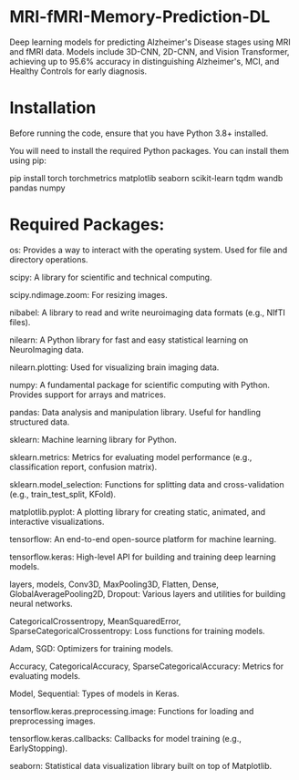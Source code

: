 # MRI-fMRI-Memory-Prediction-DL
Deep learning models for predicting Alzheimer's Disease stages using MRI and fMRI data. Models include 3D-CNN, 2D-CNN, and Vision Transformer, achieving up to 95.6% accuracy in distinguishing Alzheimer's, MCI, and Healthy Controls for early diagnosis.

# Installation
Before running the code, ensure that you have Python 3.8+ installed.

You will need to install the required Python packages. You can install them using pip:

pip install torch torchmetrics matplotlib seaborn scikit-learn tqdm wandb pandas numpy

# Required Packages:

os: Provides a way to interact with the operating system. Used for file and directory operations.

scipy: A library for scientific and technical computing.

scipy.ndimage.zoom: For resizing images.

nibabel: A library to read and write neuroimaging data formats (e.g., NIfTI files).

nilearn: A Python library for fast and easy statistical learning on NeuroImaging data.

nilearn.plotting: Used for visualizing brain imaging data.

numpy: A fundamental package for scientific computing with Python. Provides support for arrays and matrices.

pandas: Data analysis and manipulation library. Useful for handling structured data.

sklearn: Machine learning library for Python.

sklearn.metrics: Metrics for evaluating model performance (e.g., classification report, confusion matrix).

sklearn.model_selection: Functions for splitting data and cross-validation (e.g., train_test_split, KFold).

matplotlib.pyplot: A plotting library for creating static, animated, and interactive visualizations.

tensorflow: An end-to-end open-source platform for machine learning.

tensorflow.keras: High-level API for building and training deep learning models.

layers, models, Conv3D, MaxPooling3D, Flatten, Dense, GlobalAveragePooling2D, Dropout: Various layers and utilities for building neural networks.

CategoricalCrossentropy, MeanSquaredError, SparseCategoricalCrossentropy: Loss functions for training models.

Adam, SGD: Optimizers for training models.

Accuracy, CategoricalAccuracy, SparseCategoricalAccuracy: Metrics for evaluating models.

Model, Sequential: Types of models in Keras.

tensorflow.keras.preprocessing.image: Functions for loading and preprocessing images.

tensorflow.keras.callbacks: Callbacks for model training (e.g., EarlyStopping).

seaborn: Statistical data visualization library built on top of Matplotlib.
